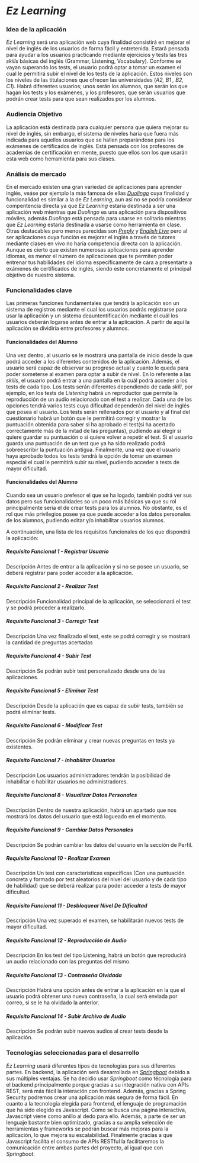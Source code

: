 # *Ez Learning*

### Idea de la aplicación

*Ez Learning* será una aplicación web cuya finalidad consistirá  en mejorar el nivel de inglés de los usuarios de forma fácil y entretenida.
Estará pensada para ayudar a los usuarios practicando mediante ejercicios y tests las tres _skills_ básicas del inglés (Grammar, Listening, Vocabulary).
Conforme se vayan superando los tests, el usuario podrá optar a tomar un examen el cual le permitirá subir el nivel de los tests de la aplicación. Estos niveles son los niveles de las titulaciones que ofrecen las universidades (*A2, B1 , B2, C1*). Habrá diferentes usuarios; unos serán los alumnos, que serán los que hagan los tests y los exámenes, y los profesores, que serán usuarios que podrán crear tests para que sean realizados por los alumnos.

### Audiencia Objetivo

La aplicación está destinada para cualquier persona que quiera mejorar su nivel de inglés, sin embargo, el sistema de niveles haría que fuera más indicada para aquellos usuarios que se hallen preparándose para los exámenes de certificados de inglés. Está pensada con los profesores de academias de certificación en mente, puesto que ellos son los que usarán esta web como herramienta para sus clases.

### Análisis de mercado

En el mercado existen una gran variedad de aplicaciones para aprender inglés, veáse por ejemplo la más famosa de ellas [_Duolingo_](https://es.duolingo.com/) cuya finalidad y funcionalidad es similar a la de *Ez Learning*, aun así no se podría considerar compentencia directa ya que *Ez Learning* estaría destinada a ser una aplicación web mientras que _Duolingo_ es una aplicación para dispositivos móviles, además _Duolingo_ está pensada para usarse en solitario mientras que _Ez Learning_ estaría destinada a usarse como herramienta en clase. Otras destacables pero menos parecidas son [_Preply_](https://preply.com/es/) y [_English Live_](https://englishlive.ef.com/es-es/) pero al ser aplicaciones cuya función es mejorar el inglés a través de tutores mediante clases en vivo no haría competencia directa con la aplicación.
Aunque es cierto que existen numerosas aplicaciones para aprender idiomas, es menor el número de aplicaciones que te permiten poder entrenar tus habilidades del idioma específicamente de cara a presentarte a exámenes de certificados de inglés, siendo este concretamente el principal objetivo de nuestro sistema.

### Funcionalidades clave

Las primeras funciones fundamentales que tendrá la aplicación son un sistema de registros mediante el cual los usuarios podrás registrarse para usar la aplicación y un sistema deauntentificación mediante el cuál los usuarios deberán logarse antes de entrar a la aplicación. A partir de aquí la aplicación se dividiría entre profesores y alumnos.

#### Funcionalidades del Alumno
Una vez dentro, al usuario se le mostrará una pantalla de inicio desde la que podrá acceder a los diferentes contenidos de la aplicación. Además, el usuario será capaz de observar su progreso actual y cuanto le queda para poder someterse al examen para optar a subir de nivel. 
En lo referente a las _skills_, el usuario podrá entrar a una pantalla en la cuál podrá acceder a los tests de cada tipo. Los tests serán diferentes dependiendo de cada _skill_, por ejemplo, en los tests de _Listening_ habrá un reproductor que permite la reproducción de un audio relacionado con el test a realizar. Cada una de las opciones tendrá varios tests cuya dificultad dependerán del nivel de inglés que posea el usuario. Los tests serán rellenados por el usuario y al final del cuestionario habrá un botón que le permitirá corregir y mostrar la puntuación obtenida para saber si ha aprobado el test(si ha acertado correctamente más de la mitad de las preguntas), pudiendo así elegir si 
quiere guardar su puntuación o si quiere volver a repetir el test. Si el usuario guarda una puntuación de un
test que ya ha sido realizado podrá sobreescribir la puntuación antigua.
Finalmente, una vez que el usuario haya aprobado todos los tests tendrá la opción de tomar un examen especial el cual le permitirá subir su nivel, pudiendo acceder a tests de mayor dificultad. 

#### Funcionalidades del Alumno
Cuando sea un usuario prefesor el que se ha logado, también podrá ver sus datos pero sus funcionalidades so un poco más básicas ya que su rol principalmente sería el de crear tests para los alumnos. No obstante, es el rol que más privilegios posee ya que puede acceder a los datos personales de los alumnos, pudiendo editar y/o inhabilitar usuarios alumnos.


A continuación, una lista de los requisitos funcionales de los que dispondrá la aplicación:

##### Requisito Funcional 1 - Registrar Usuario
Descripción
Antes de entrar a la aplicación y si no se posee un usuario, se deberá registrar para poder acceder a la aplicación.

##### Requisito Funcional 2 - Realizar Test
Descripción
Funcionalidad principal de la aplicación, se seleccionará el test y se podrá proceder a realizarlo.

##### Requisito Funcional 3 - Corregir Test
Descripción
Una vez finalizado el test, este se podrá corregir y se mostrará la cantidad de preguntas acertadas

##### Requisito Funcional 4 - Subir Test
Descripción
Se podrán subir test personalizado desde una de las aplicaciones.

##### Requisito Funcional 5 - Eliminar Test
Descripción
Desde la aplicación que es capaz de subir tests, también se podrá eliminar tests.

##### Requisito Funcional 6 - Modificar Test
Descripción
Se podrán eliminar y crear nuevas preguntas en tests ya existentes.

##### Requisito Funcional 7 - Inhabilitar Usuarios
Descripción
Los usuarios administradores tendrán la posibilidad de inhabilitar o habilitar usuarios no administradores.

##### Requisito Funcional 8 - Visualizar Datos Personales
Descripción
Dentro de nuestra aplicación, habrá un apartado que nos mostrará los datos del usuario que está logueado en el momento. 

##### Requisito Funcional 9 - Cambiar Datos Personales
Descripción
Se podrán cambiar los datos del usuario en la sección de Perfil. 

##### Requisito Funcional 10 - Realizar Examen
Descripción
Un test con características específicas (Con una puntuación concreta y formado por test aleatorios del nivel del usuario y de cada tipo de habilidad) que se deberá realizar para poder acceder a tests de mayor dificultad.

##### Requisito Funcional 11 - Desbloquear Nivel De Dificultad
Descripción
Una vez superado el examen, se habilitarán nuevos tests de mayor dificultad.

##### Requisito Funcional 12 - Reproducción de Audio
Descripción
En los test del tipo Listening, habrá un botón que reproducirá un audio relacionado con las preguntas del mismo.

##### Requisito Funcional 13 - Contraseña Olvidada
Descripción
Habrá una opción antes de entrar a la aplicación en la que el usuario podrá obtener una nueva contraseña, la cual será enviada por correo, si se le ha olvidado la anterior.

##### Requisito Funcional 14 - Subir Archivo de Audio
Descripción
Se podrán subir nuevos audios al crear tests desde la aplicación.




### Tecnologías seleccionadas para el desarrollo
*Ez Learning* usará diferentes tipos de tecnologías para sus diferentes partes. En backend, la aplicación será desarrollada en [_Springboot_](https://spring.io/projects/spring-boot) debido a sus múltiples ventajas. Se ha decidio usar _Springboot_ como técnología para el backend principalmente porque gracias a su integración nativa con APIs REST, será más fácil la interación con frontend. Además, gracias a Spring Security podremos crear una aplicación más segura de forma fácil.
En cuanto a la tecnología elegida para frontend, el lenguaje de programación que ha sido elegido es Javascript. Como se busca una página interactiva, Javascript viene como anillo al dedo para ello. Además, a parte de ser un lenguaje bastante bien optimizado, gracias a su amplia selección de herramientas y frameworks se podrán buscar más mejoras para la aplicación, lo que mejora su escalabilidad. Finalmente gracias a que Javascript facilita el consumo de APIs RESTful la facilitaremos la comunicación entre ambas partes del proyecto, al igual que con _Springboot_. 


